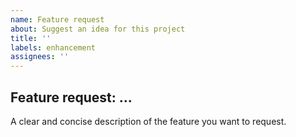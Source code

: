 ```yaml
---
name: Feature request
about: Suggest an idea for this project
title: ''
labels: enhancement
assignees: ''
---
```


## Feature request: ...

A clear and concise description of the feature you want to request.
